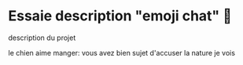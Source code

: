 # Essaie description "emoji chat" :koala:
description du projet

le chien aime manger:
vous avez bien sujet d'accuser la nature
je vois